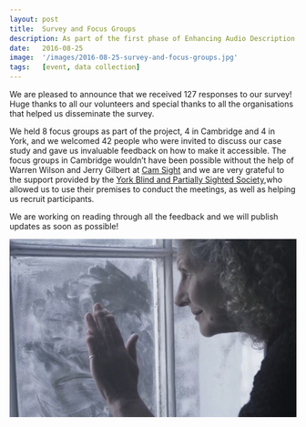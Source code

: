 ```yaml
---
layout: post
title:  Survey and Focus Groups
description: As part of the first phase of Enhancing Audio Description we conducted an online/telephone survey as well as focus groups on current accessibility measures and the future of Audio Description.
date:   2016-08-25
image:  '/images/2016-08-25-survey-and-focus-groups.jpg'
tags:   [event, data collection]
---
```


We are pleased to announce that we received 127 responses to our survey! Huge thanks to all our volunteers and special thanks to all the organisations that helped us disseminate the survey.

We held 8 focus groups as part of the project, 4 in Cambridge and 4 in York, and we welcomed 42 people who were invited to discuss our case study and gave us invaluable feedback on how to make it accessible. The focus groups in Cambridge wouldn’t have been possible without the help of Warren Wilson and Jerry Gilbert at [Cam Sight](https://www.camsight.org.uk/) and we are very grateful to the support provided by the [York Blind and Partially Sighted Society](https://www.mysightyork.org/),who allowed us to use their premises to conduct the meetings, as well as helping us recruit participants.

We are working on reading through all the feedback and we will publish updates as soon as possible!

![A women looking through a dusty window.](../images/2016-08-25-survey-and-focus-groups-pearl-screenshot.jpg)